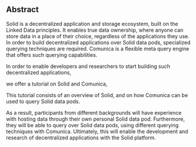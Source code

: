 ## Abstract
<!-- Context      -->
Solid is a decentralized application and storage ecosystem, 
built on the Linked Data principles.
It enables true data ownership,
where anyone can store data in a place of their choice,
regardless of the applications they use.
In order to build decentralized applications over Solid data pods,
specialized querying techniques are required.
Comunica is a flexible meta query engine
that offers such querying capabilities.
<!-- Need         -->
In order to enable developers and researchers
to start building such decentralized applications,
<!-- Task         -->
we offer a tutorial on Solid and Comunica,
<!-- Object       -->
This tutorial consists of an overview of Solid,
and on how Comunica can be used to query Solid data pods.
<!-- Findings     -->
<!-- Conclusion   -->
As a result, participants from different backgrounds
will have experience with hosting data through their own personal Solid data pod.
Furthermore, they will be able to query over Solid data pods,
using different querying techniques with Comunica.
Ultimately, this will enable the development and research of
decentralized applications with the Solid platform.
<!-- Perspectives -->
